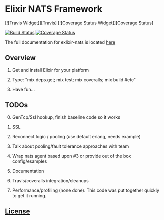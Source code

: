 # Elixir NATS Framework
[![Travis Widget]][Travis] [![Coverage Status Widget]][Coverage Status]

[![Build Status](https://travis-ci.org/nats.io/elixir-nats.svg?branch=master)](https://travis-ci.org/nats-io/elixir-nats)
[![Coverage Status](https://coveralls.io/repos/nats-io/elixir-nats/badge.svg?branch=master&service=github)](https://coveralls.io/github/nats-io/elixir-nats?branch=master)

The full documentation for exlixir-nats is located [here](#doc-link)

## Overview

1. Get and install Elixir for your platform

2. Type: "mix deps.get; mix test; mix coveralls; mix build #etc"

3. Have fun...

## TODOs

0. GenTcp/Ssl hookup, finish baseline code so it works

1. SSL

2. Reconnect logic / pooling (use default erlang, needs example)

3. Talk about pooling/fault tolerance approaches with team

4. Wrap nats agent based upon #3 or provide out of the box config/esamples

5. Documentation

6. Travis/coveralls integration/cleanups

7. Performance/profiling (none done). This code was put together quickly to get it running.

## [License](./LICENSE)
